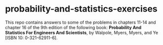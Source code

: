 # probability-and-statistics-exercises

This repo contains answers to some of the problems in chapters 11-14 and chapter 16 of the 9th edition of the following book: **Probability And Statistics For Engineers And Scientists**, by Walpole, Myers, Myers, and Ye [ISBN 10: 0-321-62911-6].